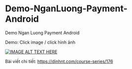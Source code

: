 # Demo-NganLuong-Payment-Android
Demo Ngan Luong Payment Android

Demo: Click image / click hình ảnh

[![IMAGE ALT TEXT HERE](https://img.youtube.com/vi/gQJvWXUZEa4/0.jpg)](https://www.youtube.com/watch?v=gQJvWXUZEa4)


Bài viết chi tiết: https://dinhnt.com/course-series/176
